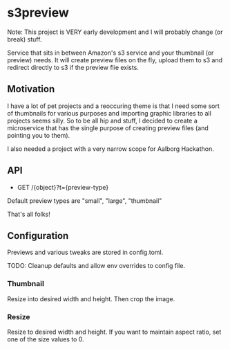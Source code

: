 # s3preview

Note: This project is VERY early development and I will probably change (or break) stuff.

Service that sits in between Amazon's s3 service and your thumbnail (or preview) needs. It will create preview files on the fly, upload them to s3 and redirect directly to s3 if the preview flie exists.

## Motivation

I have a lot of pet projects and a reoccuring theme is that I need some sort of thumbnails for various purposes and importing graphic libraries to all projects seems silly. So to be all hip and stuff, I decided to create a microservice that has the single purpose of creating preview files (and pointing you to them).

I also needed a project with a very narrow scope for Aalborg Hackathon.

## API

- GET /{object}?t={preview-type}

Default preview types are "small", "large", "thumbnail"

That's all folks!

## Configuration

Previews and various tweaks are stored in config.toml.

TODO: Cleanup defaults and allow env overrides to config file.

### Thumbnail

Resize into desired width and height. Then crop the image.

### Resize

Resize to desired width and height. If you want to maintain aspect ratio, set one of the size values to 0.
